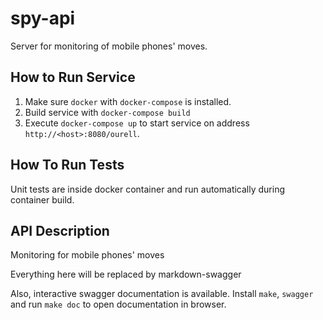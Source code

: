 # spy-api

Server for monitoring of mobile phones' moves.

## How to Run Service

1. Make sure `docker` with `docker-compose` is installed.
2. Build service with `docker-compose build`
3. Execute `docker-compose up` to start service on address `http://<host>:8080/ourell`.

## How To Run Tests

Unit tests are inside docker container and run automatically during container build.

## API Description

Monitoring for mobile phones' moves

<!-- markdown-swagger -->
  Everything here will be replaced by markdown-swagger
<!-- /markdown-swagger -->

Also, interactive swagger documentation is available.
Install `make`, `swagger` and run `make doc` to open documentation in browser.
